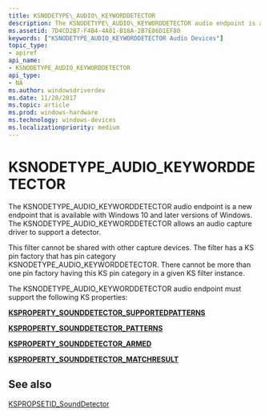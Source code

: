 ```yaml
---
title: KSNODETYPE\_AUDIO\_KEYWORDDETECTOR
description: The KSNODETYPE\_AUDIO\_KEYWORDDETECTOR audio endpoint is a new endpoint that is available with Windows 10 and later versions of Windows. The KSNODETYPE\_AUDIO\_KEYWORDDETECTOR allows an audio capture driver to support a detector.
ms.assetid: 7D4CD2B7-F4B4-4A81-B18A-2B7E86D1EF80
keywords: ["KSNODETYPE_AUDIO_KEYWORDDETECTOR Audio Devices"]
topic_type:
- apiref
api_name:
- KSNODETYPE_AUDIO_KEYWORDDETECTOR
api_type:
- NA
ms.author: windowsdriverdev
ms.date: 11/28/2017
ms.topic: article
ms.prod: windows-hardware
ms.technology: windows-devices
ms.localizationpriority: medium
---
```


# KSNODETYPE\_AUDIO\_KEYWORDDETECTOR


The KSNODETYPE\_AUDIO\_KEYWORDDETECTOR audio endpoint is a new endpoint that is available with Windows 10 and later versions of Windows. The KSNODETYPE\_AUDIO\_KEYWORDDETECTOR allows an audio capture driver to support a detector.

This filter cannot be shared with other capture devices. The filter has a KS pin factory that has pin category KSNODETYPE\_AUDIO\_KEYWORDDETECTOR. There cannot be more than one pin factory having this KS pin category in a given KS filter instance.

The KSNODETYPE\_AUDIO\_KEYWORDDETECTOR audio endpoint must support the following KS properties:

[**KSPROPERTY\_SOUNDDETECTOR\_SUPPORTEDPATTERNS**](ksproperty-sounddetector-supportedpatterns.md)

[**KSPROPERTY\_SOUNDDETECTOR\_PATTERNS**](ksproperty-sounddetector-patterns.md)

[**KSPROPERTY\_SOUNDDETECTOR\_ARMED**](ksproperty-sounddetector-armed.md)

[**KSPROPERTY\_SOUNDDETECTOR\_MATCHRESULT**](ksproperty-sounddetector-matchresult.md)

## <span id="see_also"></span>See also


[KSPROPSETID\_SoundDetector](kspropsetid-sounddetector.md)

 

 






